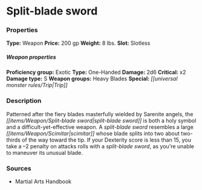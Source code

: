 ﻿---
Title: "Split-blade sword"
Type: "Weapon"
Price: "200 gp"
Weight: "8 lbs."
Slot: "Slotless"
Proficiency group: "Exotic"
Weapon properties Type: "One-Handed"
Damage: "2d6"
Critical: "x2"
Damage type: "S"
Weapon groups: "Heavy Blades"
Special: "Trip"
Description: |
  "Patterned after the fiery blades masterfully wielded by Sarenite angels, the split-blade sword is both a holy symbol and a difficult-yet-effective weapon. A split-blade sword resembles a large scimitar whose blade splits into two about two-thirds of the way toward the tip. If your Dexterity score is less than 15, you take a –2 penalty on attacks rolls with a split-blade sword, as you're unable to maneuver its unusual blade."
Sources: "['Martial Arts Handbook']"
---

# Split-blade sword

### Properties

**Type:** Weapon **Price:** 200 gp **Weight:** 8 lbs. **Slot:** Slotless

##### Weapon properties

**Proficiency group:** Exotic **Type:** One-Handed **Damage:** 2d6 **Critical:** x2 **Damage type:** S **Weapon groups:** Heavy Blades **Special:** _[[universal monster rules/Trip|Trip]]_

### Description

Patterned after the fiery blades masterfully wielded by Sarenite angels, the _[[items/Weapon/Split-blade sword|split-blade sword]]_ is both a holy symbol and a difficult-yet-effective weapon. A _split-blade sword_ resembles a large _[[items/Weapon/Scimitar|scimitar]]_ whose blade splits into two about two-thirds of the way toward the tip. If your Dexterity score is less than 15, you take a –2 penalty on attacks rolls with a _split-blade sword_, as you're unable to maneuver its unusual blade.

### Sources

* Martial Arts Handbook